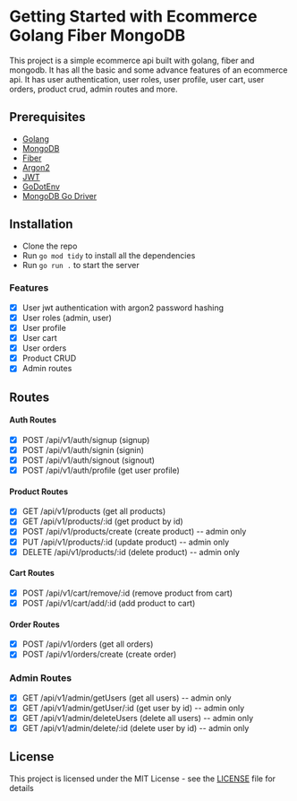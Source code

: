 # Getting Started with Ecommerce Golang Fiber MongoDB

This project is a simple ecommerce api built with golang, fiber and mongodb. It has all the basic and some advance features of an ecommerce api. It has user authentication, user roles, user profile, user cart, user orders, product crud, admin routes and more.

## Prerequisites

- [Golang](https://golang.org/)
- [MongoDB](https://www.mongodb.com/)
- [Fiber](https://gofiber.io/)
- [Argon2]("golang.org/x/crypto/argon2")
- [JWT](https://jwt.io/)
- [GoDotEnv]("github.com/joho/godotenv")
- [MongoDB Go Driver](go.mongodb.org/mongo-driver/mongo)

## Installation

- Clone the repo
- Run `go mod tidy` to install all the dependencies
- Run `go run .` to start the server

### Features

- [x] User jwt authentication with argon2 password hashing
- [x] User roles (admin, user)
- [x] User profile
- [x] User cart
- [x] User orders
- [x] Product CRUD
- [x] Admin routes

## Routes

#### Auth Routes

- [x] POST /api/v1/auth/signup (signup)
- [x] POST /api/v1/auth/signin (signin)
- [x] POST /api/v1/auth/signout (signout)
- [x] POST /api/v1/auth/profile (get user profile)

#### Product Routes

- [x] GET /api/v1/products (get all products)
- [x] GET /api/v1/products/:id (get product by id)
- [x] POST /api/v1/products/create (create product) -- admin only
- [x] PUT /api/v1/products/:id (update product) -- admin only
- [x] DELETE /api/v1/products/:id (delete product) -- admin only      

#### Cart Routes

- [x] POST /api/v1/cart/remove/:id  (remove product from cart)
- [x] POST /api/v1/cart/add/:id   (add product to cart)

#### Order Routes

- [x] POST /api/v1/orders        (get all orders)
- [x] POST /api/v1/orders/create   (create order)

### Admin Routes

- [x] GET /api/v1/admin/getUsers (get all users) -- admin only
- [x] GET /api/v1/admin/getUser/:id (get user by id) -- admin only
- [x] GET /api/v1/admin/deleteUsers (delete all users) -- admin only
- [x] GET /api/v1/admin/delete/:id (delete user by id) -- admin only

## License

This project is licensed under the MIT License - see the [LICENSE](LICENSE) file for details


